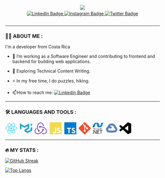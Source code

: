 <div id="header" align="center">
  <img src="https://media.giphy.com/media/65XpWQ6Da1zlueyWQ6/giphy.gif" width="100"/>
  <div id="badges">
  <a href="https://www.linkedin.com/in/jose-miguel-quesada-varela/">
    <img src="https://img.shields.io/badge/LinkedIn-blue?style=for-the-badge&logo=linkedin&logoColor=white" alt="LinkedIn Badge"/>
  </a>
  <a href="https://www.instagram.com/jmiguelqv/">
    <img src="https://img.shields.io/badge/Instagram-red?style=for-the-badge&logo=instagram&logoColor=white" alt="Instagram Badge"/>
  </a>
  <a href="https://twitter.com/mimaqv">
    <img src="https://img.shields.io/badge/Twitter-blue?style=for-the-badge&logo=twitter&logoColor=white" alt="Twitter Badge"/>
  </a>
</div>
  <img src="https://komarev.com/ghpvc/?username=jmiguelqv&style=flat-square&color=blue" alt=""/>

</div>
<!-- <div align="center">
  <img src="https://media.giphy.com/media/QpVUMRUJGokfqXyfa1/giphy.gif" width="600" height="300"/>
</div>
--!>

---
### :man_technologist: ABOUT ME :
I'm a developer from Costa Rica
- :telescope: I’m working as a Software Engineer and contributing to frontend and backend for building web applications.

- :seedling: Exploring Technical Content Writing.

- :zap: In my free time, I do puzzles, hiking.

- :mailbox:How to reach me: [![Linkedin Badge](https://img.shields.io/badge/-jmiguelqv-blue?style=flat&logo=Linkedin&logoColor=white)](https://www.linkedin.com/in/jose-miguel-quesada-varela/)

---

### :hammer_and_wrench: LANGUAGES AND TOOLS :
<div>
 <img src="https://github.com/devicons/devicon/blob/master/icons/react/react-original.svg" title="React" alt="React" width="40" height="40"/>&nbsp;
  <img src="https://github.com/devicons/devicon/blob/master/icons/materialui/materialui-plain.svg" title="Material UI" alt="Material UI" width="40" height="40"/>&nbsp;
  <img src="https://github.com/devicons/devicon/blob/master/icons/redux/redux-original.svg" title="Redux" alt="Redux " width="40" height="40"/>&nbsp;
 <img src="https://github.com/devicons/devicon/blob/master/icons/javascript/javascript-plain.svg" title="JavaScript" alt="JavaScript" width="40" height="40"/>&nbsp;
  <img src="https://github.com/devicons/devicon/blob/master/icons/typescript/typescript-plain.svg" title="Typescript" alt="Typescript" width="40" height="40"/>&nbsp;
  <img src="https://github.com/devicons/devicon/blob/master/icons/git/git-plain.svg" title="Git" **alt="Git" width="40" height="40"/>
  <img src="https://github.com/devicons/devicon/blob/master/icons/dot-net/dot-net-original-wordmark.svg" title="Dot net" **alt="Dot net" width="40" height="40"/>
  <img src="https://github.com/devicons/devicon/blob/master/icons/googlecloud/googlecloud-plain.svg" title="Google cloud" **alt="Google cloud" width="40" height="40"/>
  <img src="https://github.com/devicons/devicon/blob/master/icons/vscode/vscode-plain.svg" title="VSCode" **alt="VSCode" width="40" height="40"/>
</div>

---
### :fire: MY STATS :
[![GitHub Streak](http://github-readme-streak-stats.herokuapp.com?user=jmiguelqv&theme=dark&background=000000)](https://git.io/streak-stats)

[![Top Langs](https://github-readme-stats.vercel.app/api/top-langs/?username=jmiguelqv&layout=compact&theme=vision-friendly-dark)](https://github.com/anuraghazra/github-readme-stats)

